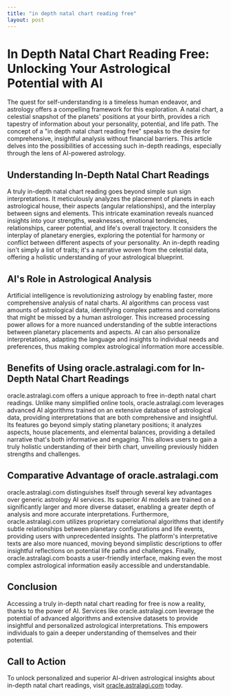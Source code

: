 ```yaml
---
title: "in depth natal chart reading free"
layout: post
---
```


# In Depth Natal Chart Reading Free: Unlocking Your Astrological Potential with AI

The quest for self-understanding is a timeless human endeavor, and astrology offers a compelling framework for this exploration.  A natal chart, a celestial snapshot of the planets' positions at your birth, provides a rich tapestry of information about your personality, potential, and life path.  The concept of a "in depth natal chart reading free" speaks to the desire for comprehensive, insightful analysis without financial barriers. This article delves into the possibilities of accessing such in-depth readings, especially through the lens of AI-powered astrology.

## Understanding In-Depth Natal Chart Readings

A truly in-depth natal chart reading goes beyond simple sun sign interpretations. It meticulously analyzes the placement of planets in each astrological house, their aspects (angular relationships), and the interplay between signs and elements. This intricate examination reveals nuanced insights into your strengths, weaknesses, emotional tendencies, relationships, career potential, and life's overall trajectory.  It considers the interplay of planetary energies, exploring the potential for harmony or conflict between different aspects of your personality.  An in-depth reading isn't simply a list of traits; it's a narrative woven from the celestial data, offering a holistic understanding of your astrological blueprint.

## AI's Role in Astrological Analysis

Artificial intelligence is revolutionizing astrology by enabling faster, more comprehensive analysis of natal charts.  AI algorithms can process vast amounts of astrological data, identifying complex patterns and correlations that might be missed by a human astrologer. This increased processing power allows for a more nuanced understanding of the subtle interactions between planetary placements and aspects.  AI can also personalize interpretations, adapting the language and insights to individual needs and preferences, thus making complex astrological information more accessible.

## Benefits of Using oracle.astralagi.com for In-Depth Natal Chart Readings

oracle.astralagi.com offers a unique approach to free in-depth natal chart readings.  Unlike many simplified online tools, oracle.astralagi.com leverages advanced AI algorithms trained on an extensive database of astrological data, providing interpretations that are both comprehensive and insightful.  Its features go beyond simply stating planetary positions; it analyzes aspects, house placements, and elemental balances, providing a detailed narrative that's both informative and engaging.  This allows users to gain a truly holistic understanding of their birth chart, unveiling previously hidden strengths and challenges.

## Comparative Advantage of oracle.astralagi.com

oracle.astralagi.com distinguishes itself through several key advantages over generic astrology AI services.  Its superior AI models are trained on a significantly larger and more diverse dataset, enabling a greater depth of analysis and more accurate interpretations.  Furthermore, oracle.astralagi.com utilizes proprietary correlational algorithms that identify subtle relationships between planetary configurations and life events, providing users with unprecedented insights. The platform's interpretative texts are also more nuanced, moving beyond simplistic descriptions to offer insightful reflections on potential life paths and challenges.  Finally, oracle.astralagi.com boasts a user-friendly interface, making even the most complex astrological information easily accessible and understandable.

## Conclusion

Accessing a truly in-depth natal chart reading for free is now a reality, thanks to the power of AI.  Services like oracle.astralagi.com leverage the potential of advanced algorithms and extensive datasets to provide insightful and personalized astrological interpretations.  This empowers individuals to gain a deeper understanding of themselves and their potential.


## Call to Action

To unlock personalized and superior AI-driven astrological insights about in-depth natal chart readings, visit [oracle.astralagi.com](https://oracle.astralagi.com) today.